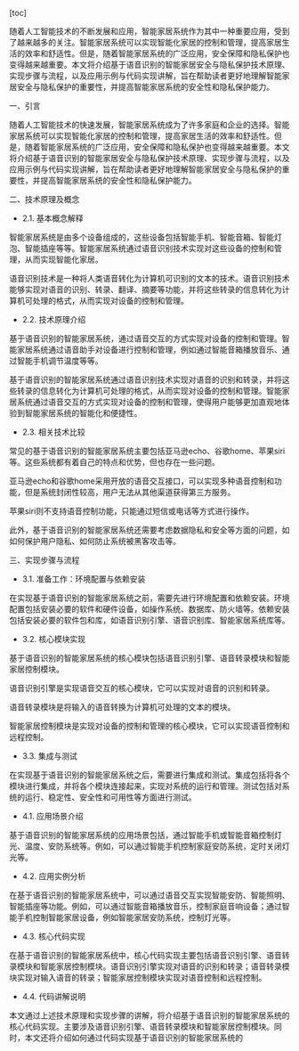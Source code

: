 
[toc]                    
                
                
随着人工智能技术的不断发展和应用，智能家居系统作为其中一种重要应用，受到了越来越多的关注。智能家居系统可以实现智能化家居的控制和管理，提高家居生活的效率和舒适性。但是，随着智能家居系统的广泛应用，安全保障和隐私保护也变得越来越重要。本文将介绍基于语音识别的智能家居安全与隐私保护技术原理、实现步骤与流程，以及应用示例与代码实现讲解，旨在帮助读者更好地理解智能家居安全与隐私保护的重要性，并提高智能家居系统的安全性和隐私保护能力。

一、引言

随着人工智能技术的快速发展，智能家居系统成为了许多家庭和企业的选择。智能家居系统可以实现智能化家居的控制和管理，提高家居生活的效率和舒适性。但是，随着智能家居系统的广泛应用，安全保障和隐私保护也变得越来越重要。本文将介绍基于语音识别的智能家居安全与隐私保护技术原理、实现步骤与流程，以及应用示例与代码实现讲解，旨在帮助读者更好地理解智能家居安全与隐私保护的重要性，并提高智能家居系统的安全性和隐私保护能力。

二、技术原理及概念

- 2.1. 基本概念解释

智能家居系统是由多个设备组成的，这些设备包括智能手机、智能音箱、智能灯泡、智能插座等等。智能家居系统通过语音识别技术实现对这些设备的控制和管理，从而实现智能化家居。

语音识别技术是一种将人类语音转化为计算机可识别的文本的技术。语音识别技术能够实现对语音的识别、转录、翻译、摘要等功能，并将这些转录的信息转化为计算机可处理的格式，从而实现对设备的控制和管理。

- 2.2. 技术原理介绍

基于语音识别的智能家居系统，通过语音交互的方式实现对设备的控制和管理。智能家居系统通过语音助手对设备进行控制和管理，例如通过智能音箱播放音乐、通过智能手机调节温度等等。

基于语音识别的智能家居系统通过语音识别技术实现对语音的识别和转录，并将这些转录的信息转化为计算机可处理的格式，从而实现对设备的控制和管理。智能家居系统通过语音交互的方式实现对设备的控制和管理，使得用户能够更加直观地体验到智能家居系统的智能化和便捷性。

- 2.3. 相关技术比较

常见的基于语音识别的智能家居系统主要包括亚马逊echo、谷歌home、苹果siri等。这些系统都有着自己的特点和优势，但也存在一些问题。

亚马逊echo和谷歌home采用开放的语音交互接口，可以实现多种语音控制和功能，但是系统封闭性较高，用户无法从其他渠道获得第三方服务。

苹果siri则不支持语音控制功能，只能通过短信或电话等方式进行操作。

此外，基于语音识别的智能家居系统还需要考虑数据隐私和安全等方面的问题，如如何保护用户隐私、如何防止系统被黑客攻击等。

三、实现步骤与流程

- 3.1. 准备工作：环境配置与依赖安装

在实现基于语音识别的智能家居系统之前，需要先进行环境配置和依赖安装。环境配置包括安装必要的软件和硬件设备，如操作系统、数据库、防火墙等。依赖安装包括安装必要的软件包和库，如语音识别引擎、语音识别库、智能家居系统库等。

- 3.2. 核心模块实现

基于语音识别的智能家居系统的核心模块包括语音识别引擎、语音转录模块和智能家居控制模块。

语音识别引擎是实现语音交互的核心模块，它可以实现对语音的识别和转录。

语音转录模块是将输入的语音转换为计算机可处理的文本的模块。

智能家居控制模块是实现对设备的控制和管理的核心模块，它可以实现语音控制和远程控制。

- 3.3. 集成与测试

在实现基于语音识别的智能家居系统之后，需要进行集成和测试。集成包括将各个模块进行集成，并将各个模块连接起来，实现对系统的运行和管理。测试包括对系统的运行、稳定性、安全性和可用性等方面进行测试。

- 4.1. 应用场景介绍

基于语音识别的智能家居系统的应用场景包括，通过智能手机或智能音箱控制灯光、温度、安防系统等。例如，可以通过智能手机控制家庭安防系统，定时关闭灯光等。

- 4.2. 应用实例分析

在基于语音识别的智能家居系统中，可以通过语音交互实现智能安防、智能照明、智能插座等功能。例如，可以通过智能音箱播放音乐，控制家庭音响设备；通过智能手机控制智能家居设备，例如智能家居安防系统，控制灯光等。

- 4.3. 核心代码实现

在基于语音识别的智能家居系统中，核心代码实现主要包括语音识别引擎、语音转录模块和智能家居控制模块。语音识别引擎实现对语音的识别和转录；语音转录模块实现对输入语音的转录；智能家居控制模块实现对语音控制和远程控制。

- 4.4. 代码讲解说明

本文通过上述技术原理和实现步骤的讲解，将介绍基于语音识别的智能家居系统的核心代码实现。主要涉及语音识别引擎、语音转录模块和智能家居控制模块。同时，本文还将介绍如何通过代码实现基于语音识别的智能家居系统的

